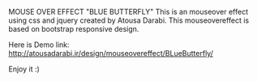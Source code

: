 MOUSE OVER EFFECT "BLUE BUTTERFLY"
This is an mouseover effect using css and jquery created by Atousa Darabi.
This mouseovereffect is based on bootstrap responsive design.

Here is Demo link:
http://atousadarabi.ir/design/mouseovereffect/BLueButterfly/

Enjoy it :)

